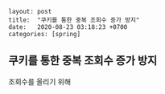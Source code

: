 ```
layout: post
title:  "쿠키를 통한 중복 조회수 증가 방지"
date:   2020-08-23 03:18:23 +0700
categories: [spring]
```



## 쿠키를 통한 중복 조회수 증가 방지

조회수를 올리기 위해

